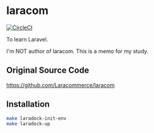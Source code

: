 # laracom

[![CircleCI](https://circleci.com/gh/tyabu12/kata/tree/laracom.svg?style=svg)](https://circleci.com/gh/tyabu12/kata/tree/laracom)

To learn Laravel.

I'm NOT author of laracom. This is a memo for my study.

## Original Source Code

<https://github.com/Laracommerce/laracom>

## Installation

```bash
make laradock-init-env
make laradock-up
```
